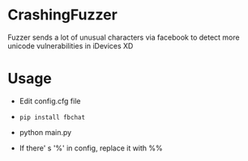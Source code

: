 # CrashingFuzzer
Fuzzer sends a lot of unusual characters via facebook to detect more 
unicode 
vulnerabilities in iDevices XD

# Usage
* Edit config.cfg file
* ```pip install fbchat```
* python main.py

* If there' s '%' in config, replace it with %%